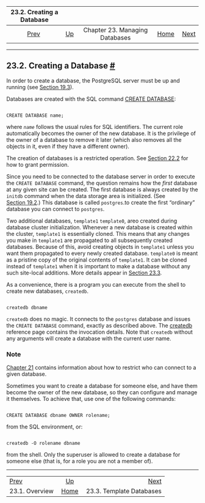 

|             23.2. Creating a Database             |                                                                |                                |                                                       |                                                                |
| :-----------------------------------------------: | :------------------------------------------------------------- | :----------------------------: | ----------------------------------------------------: | -------------------------------------------------------------: |
| [Prev](manage-ag-overview.html "23.1. Overview")  | [Up](managing-databases.html "Chapter 23. Managing Databases") | Chapter 23. Managing Databases | [Home](index.html "PostgreSQL 17devel Documentation") |  [Next](manage-ag-templatedbs.html "23.3. Template Databases") |

***

## 23.2. Creating a Database [#](#MANAGE-AG-CREATEDB)

In order to create a database, the PostgreSQL server must be up and running (see [Section 19.3](server-start.html "19.3. Starting the Database Server")).

Databases are created with the SQL command [CREATE DATABASE](sql-createdatabase.html "CREATE DATABASE"):

```

CREATE DATABASE name;
```

where *`name`* follows the usual rules for SQL identifiers. The current role automatically becomes the owner of the new database. It is the privilege of the owner of a database to remove it later (which also removes all the objects in it, even if they have a different owner).

The creation of databases is a restricted operation. See [Section 22.2](role-attributes.html "22.2. Role Attributes") for how to grant permission.

Since you need to be connected to the database server in order to execute the `CREATE DATABASE` command, the question remains how the *first* database at any given site can be created. The first database is always created by the `initdb` command when the data storage area is initialized. (See [Section 19.2](creating-cluster.html "19.2. Creating a Database Cluster").) This database is called `postgres`.to create the first “ordinary” database you can connect to `postgres`.

Two additional databases, `template1` `template0`, areo created during database cluster initialization. Whenever a new database is created within the cluster, `template1` is essentially cloned. This means that any changes you make in `template1` are propagated to all subsequently created databases. Because of this, avoid creating objects in `template1` unless you want them propagated to every newly created database. `template0` is meant as a pristine copy of the original contents of `template1`. It can be cloned instead of `template1` when it is important to make a database without any such site-local additions. More details appear in [Section 23.3](manage-ag-templatedbs.html "23.3. Template Databases").

As a convenience, there is a program you can execute from the shell to create new databases, `createdb`.

```

createdb dbname
```

`createdb` does no magic. It connects to the `postgres` database and issues the `CREATE DATABASE` command, exactly as described above. The [createdb](app-createdb.html "createdb") reference page contains the invocation details. Note that `createdb` without any arguments will create a database with the current user name.

### Note

[Chapter 21](client-authentication.html "Chapter 21. Client Authentication") contains information about how to restrict who can connect to a given database.

Sometimes you want to create a database for someone else, and have them become the owner of the new database, so they can configure and manage it themselves. To achieve that, use one of the following commands:

```

CREATE DATABASE dbname OWNER rolename;
```

from the SQL environment, or:

```

createdb -O rolename dbname
```

from the shell. Only the superuser is allowed to create a database for someone else (that is, for a role you are not a member of).

***

|                                                   |                                                                |                                                                |
| :------------------------------------------------ | :------------------------------------------------------------: | -------------------------------------------------------------: |
| [Prev](manage-ag-overview.html "23.1. Overview")  | [Up](managing-databases.html "Chapter 23. Managing Databases") |  [Next](manage-ag-templatedbs.html "23.3. Template Databases") |
| 23.1. Overview                                    |      [Home](index.html "PostgreSQL 17devel Documentation")     |                                       23.3. Template Databases |
